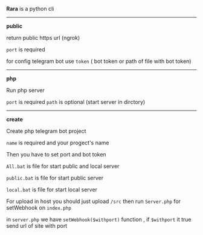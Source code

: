 **Rara** is a python cli

---

**public**

return public https url (ngrok)

`port` is required

for config telegram bot use `token` ( bot token or path of file with bot token)

---

**php**

Run php server

`port` is required
`path` is optional (start server in dirctory)

---

**create**

Create php telegram bot project

`name` is required and your progect's name

Then you have to set port and bot token

`All.bat` is file for start public and local server

`public.bat` is file for start public server

`local.bat` is file for start local server

For upload in host you should just upload `/src` then run `Server.php` for setWebhook on `index.php`

in `server.php` we have `setWebhook($withport)` function , if `$withport` it true send url of site with port
